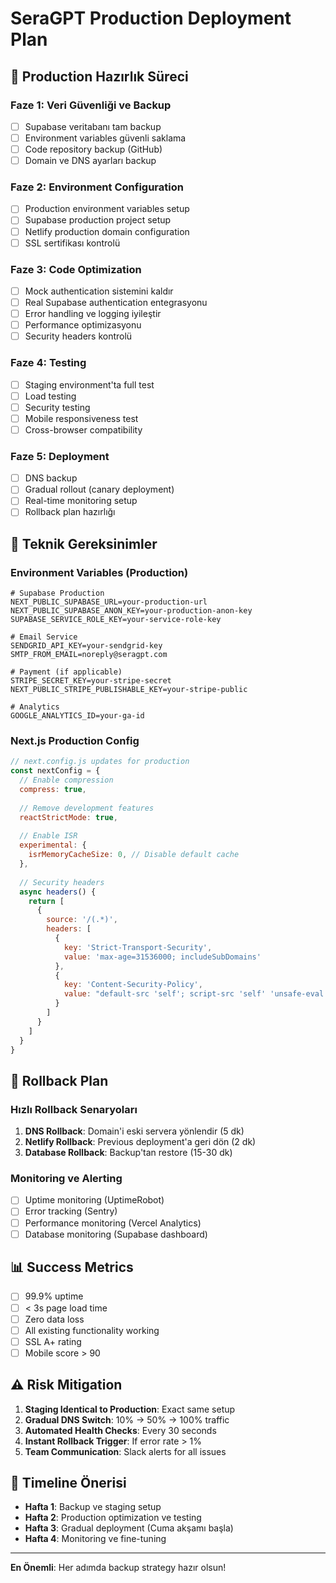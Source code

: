 # SeraGPT Production Deployment Plan

## 🎯 Production Hazırlık Süreci

### Faze 1: Veri Güvenliği ve Backup
- [ ] Supabase veritabanı tam backup
- [ ] Environment variables güvenli saklama
- [ ] Code repository backup (GitHub)
- [ ] Domain ve DNS ayarları backup

### Faze 2: Environment Configuration
- [ ] Production environment variables setup
- [ ] Supabase production project setup
- [ ] Netlify production domain configuration
- [ ] SSL sertifikası kontrolü

### Faze 3: Code Optimization
- [ ] Mock authentication sistemini kaldır
- [ ] Real Supabase authentication entegrasyonu
- [ ] Error handling ve logging iyileştir
- [ ] Performance optimizasyonu
- [ ] Security headers kontrolü

### Faze 4: Testing
- [ ] Staging environment'ta full test
- [ ] Load testing
- [ ] Security testing
- [ ] Mobile responsiveness test
- [ ] Cross-browser compatibility

### Faze 5: Deployment
- [ ] DNS backup
- [ ] Gradual rollout (canary deployment)
- [ ] Real-time monitoring setup
- [ ] Rollback plan hazırlığı

## 🔧 Teknik Gereksinimler

### Environment Variables (Production)
```env
# Supabase Production
NEXT_PUBLIC_SUPABASE_URL=your-production-url
NEXT_PUBLIC_SUPABASE_ANON_KEY=your-production-anon-key
SUPABASE_SERVICE_ROLE_KEY=your-service-role-key

# Email Service
SENDGRID_API_KEY=your-sendgrid-key
SMTP_FROM_EMAIL=noreply@seragpt.com

# Payment (if applicable)
STRIPE_SECRET_KEY=your-stripe-secret
NEXT_PUBLIC_STRIPE_PUBLISHABLE_KEY=your-stripe-public

# Analytics
GOOGLE_ANALYTICS_ID=your-ga-id
```

### Next.js Production Config
```javascript
// next.config.js updates for production
const nextConfig = {
  // Enable compression
  compress: true,
  
  // Remove development features
  reactStrictMode: true,
  
  // Enable ISR
  experimental: {
    isrMemoryCacheSize: 0, // Disable default cache
  },
  
  // Security headers
  async headers() {
    return [
      {
        source: '/(.*)',
        headers: [
          {
            key: 'Strict-Transport-Security',
            value: 'max-age=31536000; includeSubDomains'
          },
          {
            key: 'Content-Security-Policy',
            value: "default-src 'self'; script-src 'self' 'unsafe-eval' 'unsafe-inline'"
          }
        ]
      }
    ]
  }
}
```

## 🚨 Rollback Plan

### Hızlı Rollback Senaryoları
1. **DNS Rollback**: Domain'i eski servera yönlendir (5 dk)
2. **Netlify Rollback**: Previous deployment'a geri dön (2 dk)
3. **Database Rollback**: Backup'tan restore (15-30 dk)

### Monitoring ve Alerting
- [ ] Uptime monitoring (UptimeRobot)
- [ ] Error tracking (Sentry)
- [ ] Performance monitoring (Vercel Analytics)
- [ ] Database monitoring (Supabase dashboard)

## 📊 Success Metrics
- [ ] 99.9% uptime
- [ ] < 3s page load time
- [ ] Zero data loss
- [ ] All existing functionality working
- [ ] SSL A+ rating
- [ ] Mobile score > 90

## ⚠️ Risk Mitigation
1. **Staging Identical to Production**: Exact same setup
2. **Gradual DNS Switch**: 10% -> 50% -> 100% traffic
3. **Automated Health Checks**: Every 30 seconds
4. **Instant Rollback Trigger**: If error rate > 1%
5. **Team Communication**: Slack alerts for all issues

## 📅 Timeline Önerisi
- **Hafta 1**: Backup ve staging setup
- **Hafta 2**: Production optimization ve testing
- **Hafta 3**: Gradual deployment (Cuma akşamı başla)
- **Hafta 4**: Monitoring ve fine-tuning

---
**En Önemli**: Her adımda backup strategy hazır olsun!
